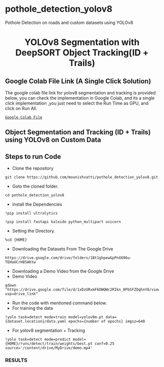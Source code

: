 # pothole_detection_yolov8
Pothole Detection on roads and custom datasets using YOLOv8

<H1 align="center">
YOLOv8 Segmentation with DeepSORT Object Tracking(ID + Trails) </H1>

## Google Colab File Link (A Single Click Solution)
The google colab file link for yolov8 segmentation and tracking is provided below, you can check the implementation in Google Colab, and its a single click implementation
,you just need to select the Run Time as GPU, and click on Run All.

[`Google Colab File`](https://colab.research.google.com/drive/17SLXw-wdHG2syQhLSHH5r5_rkZx5poo0)


## Object Segmentation and Tracking (ID + Trails)  using YOLOv8 on Custom Data


## Steps to run Code

- Clone the repository
```
git clone https://github.com/mounishvatti/pothole_detection_yolov8.git
```
- Goto the cloned folder.
```
cd pothole_detection_yolov8
```
- Install the Dependencies
```
!pip install ultralytics
```
```
!pip install fastapi kaleido python_multipart uvicorn
```
- Setting the Directory.
```
%cd {HOME}

```
- Downloading the Datasets From The Google Drive 
```
https://drive.google.com/drive/folders/1Bt1ghpewGpPnX696u-TEHaUCrH85AKtw
```
- Downloading a Demo Video from the Google Drive
- Demo Video 
```
gdown "https://drive.google.com/file/d/1xDzURxmF6OWQWc2RIkn_0PbSFZOqhnY8/view?usp=drive_link"
```

- Run the code with mentioned command below.
- For training the data
```
!yolo task=detect mode=train model=yolov8m.pt data={dataset.location}/data.yaml epochs={number of epochs} imgsz=640

```
- For yolov8 segmentation + Tracking
```
!yolo task=detect mode=predict model={HOME}/runs/detect/train/weights/best.pt conf=0.25 source='/content/drive/MyDrive/demo.mp4'

```

### RESULTS
